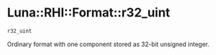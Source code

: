 # Luna::RHI::Format::r32_uint

```c++
r32_uint
```

Ordinary format with one component stored as 32-bit unsigned integer. 

